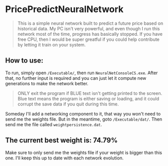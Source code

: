# PricePredictNeuralNetwork
> This is a simple neural network built to predict a future price based on historical data. My PC isn't very powerful, and even though I run this network most of the time, progress has basically stopped. If you have free CPU, then I would be super greatful if you could help contribute by letting it train on your system.

## How to use:
To run, simply open <code>/Executable/</code>, then run <code>NeuralNetConsoleCS.exe</code>. After that, no further input is required and you can just let it compute new generations to make the network better.

> ONLY exit the program if BLUE text isn't getting printed to the screen. Blue text means the program is either saving or loading, and it could corrupt the save data if you quit during this time.

Someday I'll add a networking component to it, that way you won't need to send me the weights file. But in the meantime, goto <code>/Executable/dat/</code>. Then send me the file called <code>weightpersistence.dat</code>.

## The current best weight is: <b>74.79%</b>
Make sure to only send me the weights file if your weight is bigger than this one. I'll keep this up to date with each network evolution.
